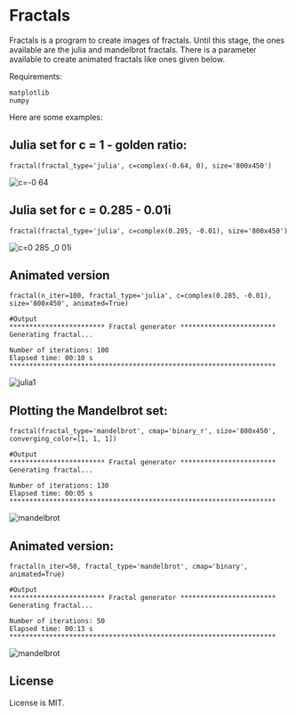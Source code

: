 # Fractals
Fractals is a program to create images of fractals. Until this stage, the ones available are the julia and mandelbrot fractals.
There is a parameter available to create animated fractals like ones given below.

Requirements:
```
matplotlib
numpy
```

Here are some examples:

## Julia set for c = 1 - golden ratio:

```
fractal(fractal_type='julia', c=complex(-0.64, 0), size='800x450')
```

![c=-0 64](https://github.com/user-attachments/assets/47892e7f-b9c3-4328-9362-872dd87fa347)


## Julia set for c = 0.285 - 0.01i

```
fractal(fractal_type='julia', c=complex(0.285, -0.01), size='800x450')
```

![c=0 285 _0 01i](https://github.com/user-attachments/assets/bc6d865e-8569-47eb-90e8-6d6f2ec04dee)


## Animated version
```
fractal(n_iter=100, fractal_type='julia', c=complex(0.285, -0.01), size='800x450', animated=True)
```
```
#Output
************************ Fractal generator ************************
Generating fractal...

Number of iterations: 100
Elapsed time: 00:10 s
*******************************************************************
```

![julia1](https://github.com/user-attachments/assets/7e8714fc-eeb7-473a-8f34-f88373b59838)


## Plotting the Mandelbrot set:

```
fractal(fractal_type='mandelbrot', cmap='binary_r', size='800x450', converging_color=[1, 1, 1])
```
```
#Output
************************ Fractal generator ************************
Generating fractal...

Number of iterations: 130
Elapsed time: 00:05 s
*******************************************************************
```

![mandelbrot](https://github.com/user-attachments/assets/227b0a31-3367-4d81-8dd6-53c68de56b5b)


## Animated version:

```
fractal(n_iter=50, fractal_type='mandelbrot', cmap='binary', animated=True)
```
```
#Output
************************ Fractal generator ************************
Generating fractal...

Number of iterations: 50
Elapsed time: 00:13 s
*******************************************************************
```

![mandelbrot](https://github.com/user-attachments/assets/f0698a6c-f81c-40f1-a31c-0ffd75582a06)


## License

License is MIT.
